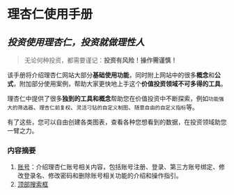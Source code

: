 # 理杏仁使用手册

## *投资使用理杏仁，投资就做理性人*

> 无论何种投资，都需要谨记：**投资有风险！操作需谨慎！**

该手册将介绍理杏仁网站大部分**基础使用功能**，同时附上网站中的很多**概念**和**公式**，附加部分使用案例，帮助大家更快地上手这个**价值投资领域不可多得的工具**。

理杏仁中提供了很多**独到的工具和概念**帮助您在价值投资中不断探索，例如`功能强大的筛选器`、`理杏仁前复权`、`灵活刁钻的自定义制图`、`随意自由的自定义指标`等。

有了这些，您可以自由创建各类图表，查看各种您想看到的数据，在投资领域助您一臂之力。


### 内容摘要

1. [账号](account/README.md)：介绍理杏仁账号相关内容，包括账号注册、登录、第三方账号绑定、修改登录名、修改密码和删除账号相关功能的介绍和操作指引。
2. [顶部搜索框](operations/top_search.md)

